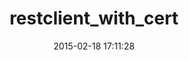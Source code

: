 ---
layout: post
title:  "restclient_with_cert"
repo:   "nov/restclient_with_cert"
date:   2015-02-18 17:11:28
gemurl: http://github.com/nov/restclient_with_cert
---